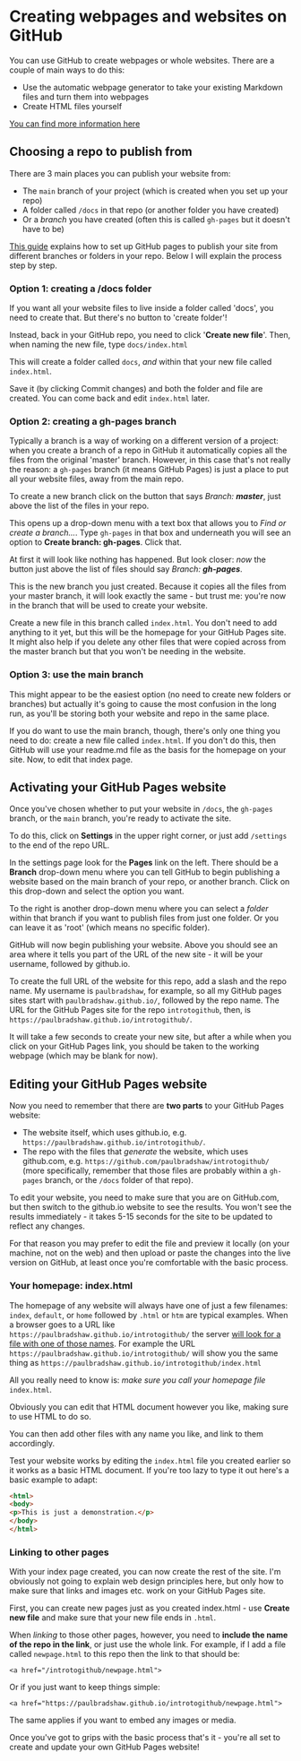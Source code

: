 # Creating webpages and websites on GitHub

You can use GitHub to create webpages or whole websites. There are a couple of main ways to do this:

* Use the automatic webpage generator to take your existing Markdown files and turn them into webpages
* Create HTML files yourself

[You can find more information here](https://help.github.com/categories/github-pages-basics/)

## Choosing a repo to publish from

There are 3 main places you can publish your website from:

* The `main` branch of your project (which is created when you set up your repo)
* A folder called `/docs` in that repo (or another folder you have created)
* Or a *branch* you have created (often this is called `gh-pages` but it doesn't have to be)

[This guide](https://help.github.com/articles/configuring-a-publishing-source-for-github-pages/) explains how to set up GitHub pages to publish your site from different branches or folders in your repo. Below I will explain the process step by step.

### Option 1: creating a /docs folder

If you want all your website files to live inside a folder called 'docs', you need to create that. But there's no button to 'create folder'!

Instead, back in your GitHub repo, you need to click '**Create new file**'. Then, when naming the new file, type `docs/index.html`

This will create a folder called `docs`, *and* within that your new file called `index.html`. 

Save it (by clicking Commit changes) and both the folder and file are created. You can come back and edit `index.html` later.

### Option 2: creating a gh-pages branch

Typically a branch is a way of working on a different version of a project: when you create a branch of a repo in GitHub it automatically copies all the files from the original 'master' branch. However, in this case that's not really the reason: a `gh-pages` branch (it means GitHub Pages) is just a place to put all your website files, away from the main repo.

To create a new branch click on the button that says *Branch: **master***, just above the list of the files in your repo.

This opens up a drop-down menu with a text box that allows you to *Find or create a branch...*. Type `gh-pages` in that box and underneath you will see an option to **Create branch: gh-pages**. Click that.

At first it will look like nothing has happened. But look closer: *now* the button just above the list of files should say *Branch: **gh-pages***.

This is the new branch you just created. Because it copies all the files from your master branch, it will look exactly the same - but trust me: you're now in the branch that will be used to create your website.

Create a new file in this branch called `index.html`. You don't need to add anything to it yet, but this will be the homepage for your GitHub Pages site. It might also help if you delete any other files that were copied across from the master branch but that you won't be needing in the website.

### Option 3: use the main branch

This might appear to be the easiest option (no need to create new folders or branches) but actually it's going to cause the most confusion in the long run, as you'll be storing both your website and repo in the same place.

If you do want to use the main branch, though, there's only one thing you need to do: create a new file called `index.html`. If you don't do this, then GitHub will use your readme.md file as the basis for the homepage on your site. Now, to edit that index page.

## Activating your GitHub Pages website

Once you've chosen whether to put your website in `/docs`, the `gh-pages` branch, or the `main` branch, you're ready to activate the site. 

To do this, click on **Settings** in the upper right corner, or just add `/settings` to the end of the repo URL.

In the settings page look for the **Pages** link on the left. There should be a **Branch** drop-down menu where you can tell GitHub to begin publishing a website based on the main branch of your repo, or another branch. Click on this drop-down and select the option you want.

To the right is another drop-down menu where you can select a *folder* within that branch if you want to publish files from just one folder. Or you can leave it as 'root' (which means no specific folder).

GitHub will now begin publishing your website. Above you should see an area where it tells you part of the URL of the new site - it will be your username, followed by github.io.

To create the full URL of the website for this repo, add a slash and the repo name. My username is `paulbradshaw`, for example, so all my GitHub pages sites start with `paulbradshaw.github.io/`, followed by the repo name. The URL for the GitHub Pages site for the repo `introtogithub`, then, is `https://paulbradshaw.github.io/introtogithub/`.

It will take a few seconds to create your new site, but after a while when you click on your GitHub Pages link, you should be taken to the working webpage (which may be blank for now). 

## Editing your GitHub Pages website

Now you need to remember that there are **two parts** to your GitHub Pages website:

* The website itself, which uses github.io, e.g. `https://paulbradshaw.github.io/introtogithub/`.
* The repo with the files that *generate* the website, which uses github.com, e.g. `https://github.com/paulbradshaw/introtogithub/` (more specifically, remember that those files are probably within a `gh-pages` branch, or the `/docs` folder of that repo).

To edit your website, you need to make sure that you are on GitHub.com, but then switch to the github.io website to see the results. You won't see the results immediately - it takes 5-15 seconds for the site to be updated to reflect any changes. 

For that reason you may prefer to edit the file and preview it locally (on your machine, not on the web) and then upload or paste the changes into the live version on GitHub, at least once you're comfortable with the basic process.

### Your homepage: index.html

The homepage of any website will always have one of just a few filenames: `index`, `default`, or `home` followed by `.html` or `htm` are typical examples. When a browser goes to a URL like `https://paulbradshaw.github.io/introtogithub/` the server [will look for a file with one of those names](https://uk.godaddy.com/help/what-file-displays-when-someone-browses-to-my-domain-name-60). For example the URL `https://paulbradshaw.github.io/introtogithub/` will show you the same thing as `https://paulbradshaw.github.io/introtogithub/index.html`

All you really need to know is: *make sure you call your homepage file* `index.html`. 

Obviously you can edit that HTML document however you like, making sure to use HTML to do so.

You can then add other files with any name you like, and link to them accordingly.

Test your website works by editing the `index.html` file you created earlier so it works as a basic HTML document. If you're too lazy to type it out here's a basic example to adapt:

```html
<html>
<body>
<p>This is just a demonstration.</p>
</body>
</html>
```

### Linking to other pages

With your index page created, you can now create the rest of the site. I'm obviously not going to explain web design principles here, but only how to make sure that links and images etc. work on your GitHub Pages site.

First, you can create new pages just as you created index.html - use **Create new file** and make sure that your new file ends in `.html`. 

When *linking* to those other pages, however, you need to **include the name of the repo in the link**, or just use the whole link. For example, if I add a file called `newpage.html` to this repo then the link to that should be:

`<a href="/introtogithub/newpage.html">`

Or if you just want to keep things simple:

`<a href="https://paulbradshaw.github.io/introtogithub/newpage.html">`

The same applies if you want to embed any images or media.

Once you've got to grips with the basic process that's it - you're all set to create and update your own GitHub Pages website!

